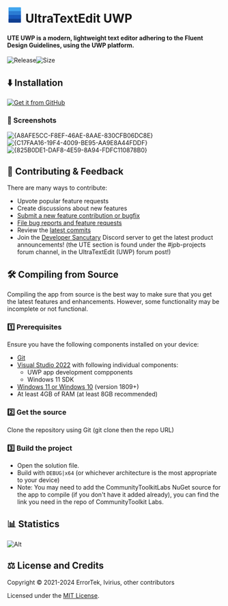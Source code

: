 # <img src="https://github.com/jpbandroid/UltraTextEdit-UWP/blob/main/UTE%20UWP+/Assets/utevericon.png?raw=true" width="36"/> UltraTextEdit UWP

#### UTE UWP is a modern, lightweight text editor adhering to the Fluent Design Guidelines, using the UWP platform.

<p align="center">
  <a title="GitHub Releases" target="_blank" href="https://github.com/jpbandroid/UltraTextEdit-UWP">
    <img align="left" src="https://img.shields.io/github/v/release/jpbandroid/UltraTextEdit-UWP?include_prereleases" alt="Release" />
  </a>
  <a title="Repository Size" target="_blank" href="https://github.com/jpbandroid/UltraTextEdit-UWP/activity">
    <img align="left" src="https://img.shields.io/github/repo-size/jpbandroid/UltraTextEdit-UWP?color=%23cc0000" alt="Size" />
  </a>
</p>
<br/>

## ⬇️ Installation

<p>
  <a title="GitHub" href="https://github.com/jpbandroid/UltraTextEdit-UWP/releases/latest">
    <img src="https://user-images.githubusercontent.com/74561130/160255105-5e32f911-574f-4cc4-b90b-8769099086e4.png" width="157" alt="Get it from GitHub" />
  </a>
<p/>

### 📸 Screenshots

![{A8AFE5CC-F8EF-46AE-8AAE-830CFB06DC8E}](https://github.com/user-attachments/assets/505866f1-6f88-4538-b221-c482eee2c4a3)
![{C17FAA16-19F4-4009-BE95-AA9E8A44FDDF}](https://github.com/user-attachments/assets/bb399d91-be8c-4d71-b18d-a591e1d315be)
![{825B0DE1-DAF8-4E59-8A94-FDFC110878B0}](https://github.com/user-attachments/assets/f5ae6d15-2650-4c37-adbe-dffd0dfb1514)

## 🧪 Contributing & Feedback

There are many ways to contribute:

- Upvote popular feature requests
- Create discussions about new features
- [Submit a new feature contribution or bugfix](https://github.com/jpbandroid/UltraTextEdit-UWP/pulls)
- [File bug reports and feature requests](https://github.com/jpbandroid/UltraTextEdit-UWP/issues/new/choose)
- Review the [latest commits](https://github.com/jpbandroid/UltraTextEdit-UWP/commits)
- Join the [Developer Sancutary](https://discord.gg/windows-apps-hub-714581497222398064) Discord server to get the latest product announcements! (the UTE section is found under the #jpb-projects forum channel, in the UltraTextEdit (UWP) forum post!)
## 🛠️ Compiling from Source

Compiling the app from source is the best way to make sure that you get the latest features and enhancements. However, some functionality may be incomplete or not functional.

### 1️⃣ Prerequisites

Ensure you have the following components installed on your device:

- [Git](https://git-scm.com/)
- [Visual Studio 2022](https://visualstudio.microsoft.com/vs/) with following individual components:
  - UWP app development compponents
  - Windows 11 SDK
- [Windows 11 or Windows 10](https://www.microsoft.com/en-us/windows) (version 1809+)
- At least 4GB of RAM (at least 8GB recommended)

### 2️⃣ Get the source

Clone the repository using Git (git clone then the repo URL)

### 3️⃣ Build the project

- Open the solution file.
- Build with `DEBUG|x64` (or whichever architecture is the most appropriate to your device)
- Note: You may need to add the CommunityToolkitLabs NuGet source for the app to compile (if you don't have it added already), you can find the link you need in the repo of CommunityToolkit Labs.

## 📊 Statistics
![Alt](https://repobeats.axiom.co/api/embed/5448bddd9f9794aafe615ba07510bc88d68235a9.svg "Repobeats analytics image")

## ⚖️ License and Credits

Copyright ©️ 2021-2024 ErrorTek, Ivirius, other contributors

Licensed under the [MIT License](LICENSE.md).
